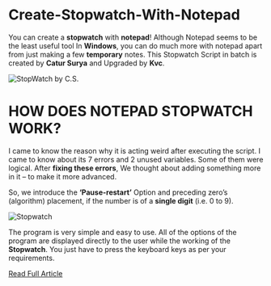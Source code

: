# Create-Stopwatch-With-Notepad
You can create a **stopwatch** with **notepad**! Although Notepad seems to be the least useful tool In **Windows**, you can do much more with notepad apart from just making a few **temporary** notes. This Stopwatch Script in batch is created by **Catur Surya** and Upgraded by **Kvc**. 

![StopWatch by C.S.](https://i0.wp.com/www.thebateam.org/wp-content/uploads/2018/12/32.png?w=330&ssl=1)

# HOW DOES NOTEPAD STOPWATCH WORK?
I came to know the reason why it is acting weird after executing the script. I came to know about its 7 errors and 2 unused variables. Some of them were logical. After **fixing these errors**, We thought about adding something more in it – to make it more advanced.

So, we introduce the **‘Pause-restart’** Option and preceding zero’s (algorithm) placement, if the number is of a **single digit** (i.e. 0 to 9).

![Stopwatch](https://i1.wp.com/www.thebateam.org/wp-content/uploads/2018/12/32-1.png?w=331&ssl=1)

The program is very simple and easy to use. All of the options of the program are displayed directly to the user while the working of the **Stopwatch**. You just have to press the keyboard keys as per your requirements. 

[Read Full Article](https://www.thebateam.org/2020/01/the-stopwatch-by-catur-surya/)
